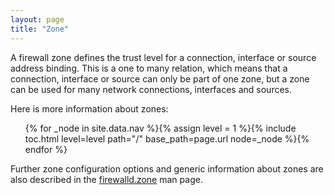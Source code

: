 ```yaml
---
layout: page
title: "Zone"
---
```


A firewall zone defines the trust level for a connection, interface or source address binding. This is a one to many relation, which means that a connection, interface or source can only be part of one zone, but a zone can be used for many network connections, interfaces and sources.

Here is more information about zones:

<ul>
{% for _node in site.data.nav %}{% assign level = 1 %}{% include toc.html level=level path="/" base_path=page.url node=_node %}{% endfor %}
</ul>

Further zone configuration options and generic information about zones are also described in the [firewalld.zone](../man-pages/firewalld.zone.html) man page.
